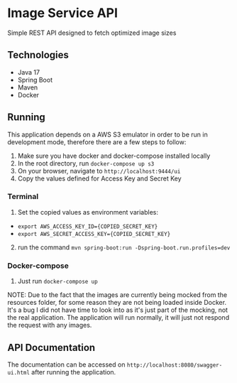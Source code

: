 # Image Service API

Simple REST API designed to fetch optimized image sizes

## Technologies
- Java 17
- Spring Boot
- Maven
- Docker

## Running

This application depends on a AWS S3 emulator in order to be run in development mode, therefore there are a few steps to follow:

1. Make sure you have docker and docker-compose installed locally
2. In the root directory, run `docker-compose up s3`
3. On your browser, navigate to `http://localhost:9444/ui`
4. Copy the values defined for Access Key and Secret Key

### Terminal
1. Set the copied values as environment variables: 
- `export AWS_ACCESS_KEY_ID={COPIED_SECRET_KEY}`
- `export AWS_SECRET_ACCESS_KEY={COPIED_SECRET_KEY}`
2. run the command `mvn spring-boot:run -Dspring-boot.run.profiles=dev`


### Docker-compose
1. Just run `docker-compose up`

NOTE: Due to the fact that the images are currently being mocked from the resources folder,
for some reason they are not being loaded inside Docker. It's a bug I did not have time to look into as it's just part of the mocking,
 not the real application. The application will run normally, it will just not respond the request with any images.

## API Documentation
The documentation can be accessed on `http://localhost:8080/swagger-ui.html` after running the application.